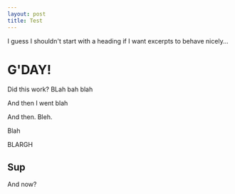 ```yaml
---
layout: post
title: Test
---
```


I guess I shouldn't start with a heading if I want excerpts to behave nicely...

# G'DAY!

Did this work? BLah bah
blah

And then I went blah

And then. Bleh.

Blah

BLARGH

## Sup

And now?
